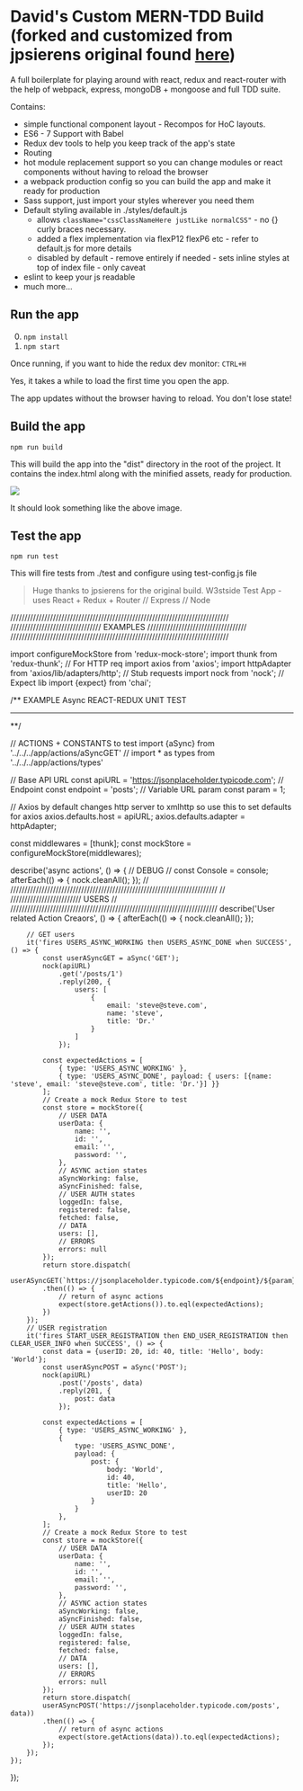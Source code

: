 # David's Custom MERN-TDD Build (forked and customized from jpsierens original found [here](https://github.com/jpsierens/webpack-react-redux))
A full boilerplate for playing around with react, redux and react-router with the help of webpack, express, mongoDB + mongoose and full TDD suite.

Contains:

* simple functional component layout - Recompos for HoC layouts.
* ES6 - 7 Support with Babel
* Redux dev tools to help you keep track of the app's state
* Routing
* hot module replacement support so you can change modules or react components without having to reload the browser
* a webpack production config so you can build the app and make it ready for production
* Sass support, just import your styles wherever you need them
* Default styling available in ./styles/default.js
    * allows <code>className="cssClassNameHere justLike normalCSS"</code> - no {} curly braces necessary.
    * added a flex implementation via flexP12 flexP6 etc - refer to default.js for more details
    * disabled by default - remove entirely if needed - sets inline styles at top of index file - only caveat
* eslint to keep your js readable
* much more...

## Run the app

0. ```npm install```
0. ```npm start```

Once running, if you want to hide the redux dev monitor: ```CTRL+H```

Yes, it takes a while to load the first time you open the app.

The app updates without the browser having to reload. You don't lose state!

## Build the app
```npm run build```

This will build the app into the "dist" directory in the root of the project. It contains the index.html along with the minified assets, ready for production.

![](http://i.imgur.com/uUg2A3S.png)

It should look something like the above image.

## Test the app
``npm run test``

This will fire tests from ./test and configure using test-config.js file

> Huge thanks to jpsierens for the original build.
> W3stside Test App - uses React + Redux + Router // Express // Node

  /////////////////////////////////////////////////////////////////////////////
 //////////////////////////////// EXAMPLES ///////////////////////////////////
/////////////////////////////////////////////////////////////////////////////

import configureMockStore from 'redux-mock-store';
import thunk from 'redux-thunk';
// For HTTP req
import axios from 'axios';
import httpAdapter from 'axios/lib/adapters/http';
// Stub requests
import nock from 'nock';
// Expect lib
import {expect} from 'chai';

/** EXAMPLE Async REACT-REDUX UNIT TEST
****************************************
**/

// ACTIONS + CONSTANTS to test
import {aSync} from '../../../app/actions/aSyncGET'
// import * as types from '../../../app/actions/types'

// Base API URL
const apiURL = 'https://jsonplaceholder.typicode.com';
// Endpoint
const endpoint = 'posts';
// Variable URL param
const param = 1;

// Axios by default changes http server to xmlhttp so use this to set defaults for axios
axios.defaults.host = apiURL;
axios.defaults.adapter = httpAdapter;

const middlewares = [thunk];
const mockStore = configureMockStore(middlewares);

describe('async actions', () => {
    // DEBUG
    // const Console = console;
    afterEach(() => {
        nock.cleanAll();
    });
    // /////////////////////////////////////////////////////////////////////////
    // ///////////////////////// USERS
    // /////////////////////////////////////////////////////////////////////////
    describe('User related Action Creaors', () => {
        afterEach(() => {
            nock.cleanAll();
        });

        // GET users
        it('fires USERS_ASYNC_WORKING then USERS_ASYNC_DONE when SUCCESS', () => {
            const userASyncGET = aSync('GET');
            nock(apiURL)
                .get('/posts/1')
                .reply(200, {
                    users: [
                        {
                            email: 'steve@steve.com',
                            name: 'steve',
                            title: 'Dr.'
                        }
                    ]
                });

            const expectedActions = [
                { type: 'USERS_ASYNC_WORKING' },
                { type: 'USERS_ASYNC_DONE', payload: { users: [{name: 'steve', email: 'steve@steve.com', title: 'Dr.'}] }}
            ];
            // Create a mock Redux Store to test
            const store = mockStore({
                // USER DATA
                userData: {
                    name: '',
                    id: '',
                    email: '',
                    password: '',
                },
                // ASYNC action states
                aSyncWorking: false,
                aSyncFinished: false,
                // USER AUTH states
                loggedIn: false,
                registered: false,
                fetched: false,
                // DATA
                users: [],
                // ERRORS
                errors: null
            });
            return store.dispatch(
            userASyncGET(`https://jsonplaceholder.typicode.com/${endpoint}/${param}`))
            .then(() => {
                // return of async actions
                expect(store.getActions()).to.eql(expectedActions);
            })
        });
        // USER registration
        it('fires START_USER_REGISTRATION then END_USER_REGISTRATION then CLEAR_USER_INFO when SUCCESS', () => {
            const data = {userID: 20, id: 40, title: 'Hello', body: 'World'};
            const userASyncPOST = aSync('POST');
            nock(apiURL)
                .post('/posts', data)
                .reply(201, {
                    post: data
                });

            const expectedActions = [
                { type: 'USERS_ASYNC_WORKING' },
                {
                    type: 'USERS_ASYNC_DONE',
                    payload: {
                        post: {
                            body: 'World',
                            id: 40,
                            title: 'Hello',
                            userID: 20
                        }
                    }
                },
            ];
            // Create a mock Redux Store to test
            const store = mockStore({
                // USER DATA
                userData: {
                    name: '',
                    id: '',
                    email: '',
                    password: '',
                },
                // ASYNC action states
                aSyncWorking: false,
                aSyncFinished: false,
                // USER AUTH states
                loggedIn: false,
                registered: false,
                fetched: false,
                // DATA
                users: [],
                // ERRORS
                errors: null
            });
            return store.dispatch(
            userASyncPOST('https://jsonplaceholder.typicode.com/posts', data))
            .then(() => {
                // return of async actions
                expect(store.getActions(data)).to.eql(expectedActions);
            });
        });
    });
});
